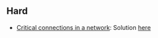 ## Hard
- [Critical connections in a network](https://leetcode.com/problems/critical-connections-in-a-network/): Solution [here](https://github.com/dgharsallah/leetcode-solutions/blob/master/Hard/Critical%20connections%20-%20Hard.cpp)
